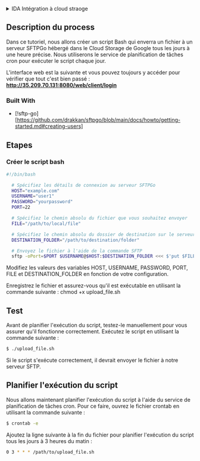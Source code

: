 
<a name="readme-top"></a>


<!-- TABLE OF CONTENTS -->
<details>
  <summary>IDA Intégration à cloud straoge</summary>
  <ol>
    <li>
      <a href="#about-the-project">About The Project</a>
      <ul>
        <li><a href="#built-with">Built With</a></li>
      </ul>
    </li>
    <li>
      <a href="#getting-started">Getting Started</a>
      <ul>
        <li><a href="#créer le script bash ">créer le script bash </a></li>
      </ul>
    </li>
    <li><a href="#test">Test</a></li>
    <li><a href="#Planifier l'exécution du script">Planifier l'exécution du script</a></li>
  </ol>
</details>



<!-- ABOUT THE PROJECT -->
## Description du process

Dans ce tutoriel, nous allons créer un script Bash qui enverra un fichier à un serveur SFTPGo hébergé dans le Cloud Storage de Google tous les jours à une heure précise. Nous utiliserons le service de planification de tâches cron pour exécuter le script chaque jour.

L'interface web est la suivante et vous pouvez toujours y accéder pour vérifier que tout c'est bien passé : 
**http://35.209.70.131:8080/web/client/login**

### Built With

* [!sftp-go][https://github.com/drakkan/sftpgo/blob/main/docs/howto/getting-started.md#creating-users]

<!-- GETTING STARTED -->
## Etapes


### Créer le script bash 


  ```sh
  #!/bin/bash

    # Spécifiez les détails de connexion au serveur SFTPGo
    HOST="example.com"
    USERNAME="user1"
    PASSWORD="yourpassword"
    PORT=22

    # Spécifiez le chemin absolu du fichier que vous souhaitez envoyer
    FILE="/path/to/local/file"

    # Spécifiez le chemin absolu du dossier de destination sur le serveur SFTP
    DESTINATION_FOLDER="/path/to/destination/folder"

    # Envoyez le fichier à l'aide de la commande SFTP
    sftp -oPort=$PORT $USERNAME@$HOST:$DESTINATION_FOLDER <<< $'put $FILE'
  ```

Modifiez les valeurs des variables HOST, USERNAME, PASSWORD, PORT, FILE et DESTINATION_FOLDER en fonction de votre configuration.

Enregistrez le fichier et assurez-vous qu'il est exécutable en utilisant la commande suivante :
 chmod +x upload_file.sh


<!-- USAGE EXAMPLES -->
## Test

Avant de planifier l'exécution du script, testez-le manuellement pour vous assurer qu'il fonctionne correctement. Exécutez le script en utilisant la commande suivante :

```sh
$ ./upload_file.sh
```


Si le script s'exécute correctement, il devrait envoyer le fichier à notre serveur SFTP.



<!-- ROADMAP -->
## Planifier l'exécution du script

Nous allons maintenant planifier l'exécution du script à l'aide du service de planification de tâches cron. Pour ce faire, ouvrez le fichier crontab en utilisant la commande suivante :


```sh
$ crontab -e
```
Ajoutez la ligne suivante à la fin du fichier pour planifier l'exécution du script tous les jours à 3 heures du matin :

```sh
0 3 * * * /path/to/upload_file.sh
```
